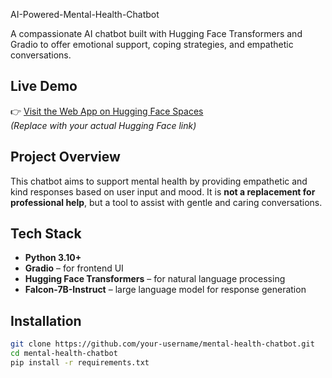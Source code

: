 AI-Powered-Mental-Health-Chatbot

A compassionate AI chatbot built with Hugging Face Transformers and Gradio to offer emotional support, coping strategies, and empathetic conversations.

##  Live Demo
👉 [Visit the Web App on Hugging Face Spaces](https://huggingface.co/spaces/praveen04/AI-Powered_Mental_Health_Chatbot/tree/main)  
*(Replace with your actual Hugging Face link)*



## Project Overview

This chatbot aims to support mental health by providing empathetic and kind responses based on user input and mood. It is **not a replacement for professional help**, but a tool to assist with gentle and caring conversations.



## Tech Stack

- **Python 3.10+**
- **Gradio** – for frontend UI
- **Hugging Face Transformers** – for natural language processing
- **Falcon-7B-Instruct** – large language model for response generation



## Installation

```bash
git clone https://github.com/your-username/mental-health-chatbot.git
cd mental-health-chatbot
pip install -r requirements.txt
